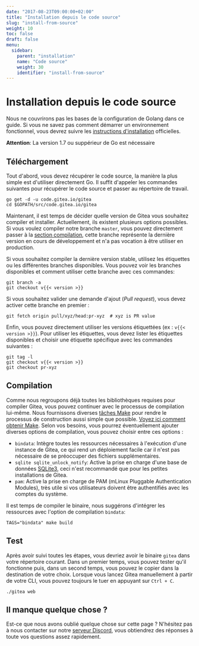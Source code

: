 ```yaml
---
date: "2017-08-23T09:00:00+02:00"
title: "Installation depuis le code source"
slug: "install-from-source"
weight: 10
toc: false
draft: false
menu:
  sidebar:
    parent: "installation"
    name: "Code source"
    weight: 30
    identifier: "install-from-source"
---
```


# Installation depuis le code source

Nous ne couvrirons pas les bases de la configuration de Golang dans ce guide. Si vous ne savez pas comment démarrer un environnement fonctionnel, vous devrez suivre les [instructions d'installation](https://golang.org/doc/install) officielles.

**Attention**: La version 1.7 ou suppérieur de Go est nécessaire

## Téléchargement

Tout d'abord, vous devez récupérer le code source, la manière la plus simple est d'utiliser directement Go. Il suffit d'appeler les commandes suivantes pour récupérer le code source et passer au répertoire de travail.

```
go get -d -u code.gitea.io/gitea
cd $GOPATH/src/code.gitea.io/gitea
```

Maintenant, il est temps de décider quelle version de Gitea vous souhaitez compiler et installer. Actuellement, ils existent plusieurs options possibles. Si vous voulez compiler notre branche `master`, vous pouvez directement passer à la [section compilation](#compilation), cette branche représente la dernière version en cours de développement et n'a pas vocation à être utiliser en production.


Si vous souhaitez compiler la dernière version stable, utilisez les étiquettes ou les différentes branches disponibles. Vous pouvez voir les branches disponibles et comment utiliser cette branche avec ces commandes:

```
git branch -a
git checkout v{{< version >}}
```

Si vous souhaitez valider une demande d'ajout (_Pull request_), vous devez activer cette branche en premier :

```
git fetch origin pull/xyz/head:pr-xyz  # xyz is PR value
```

Enfin, vous pouvez directement utiliser les versions étiquettées (ex : `v{{< version >}}`). Pour utiliser les étiquettes, vous devez lister les étiquettes disponibles et choisir une étiquette spécifique avec les commandes suivantes :

```
git tag -l
git checkout v{{< version >}}
git checkout pr-xyz
```

## Compilation

Comme nous regroupons déjà toutes les bibliothèques requises pour compiler Gitea, vous pouvez continuer avec le processus de compilation lui-même. Nous fournissons diverses [tâches Make](https://github.com/go-gitea/gitea/blob/master/Makefile) pour rendre le processus de construction aussi simple que possible. <a href='{{< relref "doc/advanced/make.fr-fr.md" >}}'>Voyez ici comment obtenir Make</a>. Selon vos besoins, vous pourrez éventuellement ajouter diverses options de compilation, vous pouvez choisir entre ces options :

* `bindata`: Intègre toutes les ressources nécessaires à l'exécution d'une instance de Gitea, ce qui rend un déploiement facile car il n'est pas nécessaire de se préoccuper des fichiers supplémentaires.
* `sqlite sqlite_unlock_notify`: Active la prise en charge d'une base de données [SQLite3](https://sqlite.org/), ceci n'est recommandé que pour les petites installations de Gitea.
* `pam`: Active la prise en charge de PAM (mLinux Pluggable Authentication Modules), très utile si vos utilisateurs doivent être authentifiés avec les comptes du système.

Il est temps de compiler le binaire, nous suggérons d'intégrer les ressources avec l'option de compilation `bindata`:

```
TAGS="bindata" make build
```

## Test

Après avoir suivi toutes les étapes, vous devriez avoir le binaire `gitea` dans votre répertoire courant. Dans un premier temps, vous pouvez tester qu'il fonctionne puis, dans un second temps, vous pouvez le copier dans la destination de votre choix. Lorsque vous lancez Gitea manuellement à partir de votre CLI, vous pouvez toujours le tuer en appuyant sur `Ctrl + C`.

```
./gitea web
```

## Il manque quelque chose ?

Est-ce que nous avons oublié quelque chose sur cette page ? N'hésitez pas à nous contacter sur notre [serveur Discord](https://discord.gg/Gitea), vous obtiendrez des réponses à toute vos questions assez rapidement.
